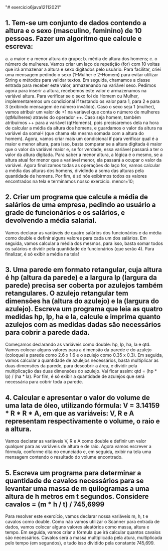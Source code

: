 "# exercicio6java12112021" 


## 1. Tem-se um conjunto de dados contendo a altura e o sexo (masculino, feminino) de 10 pessoas. Fazer um algoritmo que calcule e escreva:
a. a maior e a menor altura do grupo;
b. média de altura dos homens;
c. o número de mulheres.
Vamos criar um laço de repetição (for) com 10 voltas que irá armazenar a altura e sexo digitados pelo usuário. 
Para facilitar, criei uma mensagem pedindo o sexo (1-Mulher e 2-Homem) para evitar utilizar String e métodos para validar textos. 
Em seguida, chamamos a classe entrada para receber este valor, armazenando na variável sexo. Pedimos agora para inserir a altura, recebemos este valor e armazenamos na variável altura. Para verificar se o sexo foi de Homem ou Mulher, implementaremos um condicional if testando os valor para 1, para 2 e para 3 (exibindo mensagem de número inválido). 
Caso o sexo seja 1 (mulher), vamos atribuir um valor de +1 na variável que conta o número de mulheres (qtMulheres) através do operador ++. Caso seja homem, também atribuímos ++ para a variável (qtHomens), pois precisaremos dela na hora de calcular a média da altura dos homens, e guardamos o valor da altura na variável da somaH (que chama ela mesma somada com a altura do homem).
Agora, vamos criar mais um condicional if para verificar qual é a maior e menor altura, para isso, basta comparar se a altura digitada é maior que o valor da variável maior e, se for verdade, essa variável passará a ter o valor da altura digitada. Para saber a menor altura, a lógica é o mesmo, se a altura atual for menor que a variável menor, ela passará a ocupar o valor da variável. Agora finalizamos todas as operações do laço for, vamos calcular a média das alturas dos homens, dividindo a soma das alturas pela quantidade de homens. Por fim, é só nós exibirmos todos os valores encontrados na tela e terminamos nosso exercício.
menor=10;

## 2. Criar um programa que calcule a média de salários de uma empresa, pedindo ao usuário a grade de funcionários e os salários, e devolvendo a média salarial.
Vamos declarar as variáveis de quatro salários dos funcionários e da média como double e definir alguns valores para cada um dos salários. Em seguida, vamos calcular a média dos mesmos, para isso, basta somar todos os salários e dividir pela quantidade de funcionários (que serão 4). Para finalizar, é só exibir a média na tela!

## 3. Uma parede em formato retangular, cuja altura é hp (altura da parede) e a largura lp (largura da parede) precisa ser coberta por azulejos também retangulares. O azulejo retangular tem dimensões ha (altura do azulejo) e la (largura do azulejo). Escreva um programa que leia as quatro medidas hp, lp, ha e la, calcule e imprima quanto azulejos com as medidas dadas são necessários para cobrir a parede dada.
Começamos declarando as variáveis como double: hp, lp, ha, la e qtd. Vamos colocar alguns valores para a dimensão da parede e do azulejo (coloquei a parede como 2.6 x 1.6 e o azulejo como 0.35 x 0.3). Em seguida, vamos calcular a quantidade de azulejos necessários, basta multiplicar as duas dimensões da parede, para descobrir a área, e dividir pela multiplicação das duas dimensões do azulejo. Vai ficar assim: qtd = (hp * lp) / (ha * la). Por fim, é só exibir a quantidade de azulejos que será necessária para cobrir toda a parede.

## 4. Calcular e apresentar o valor do volume de uma lata de óleo, utilizando fórmula: V = 3.14159 * R * R * A, em que as variáveis: V, R e A representam respectivamente o volume, o raio e a altura.
Vamos declarar as variáveis V, R e A como double e definir um valor qualquer para as variáveis de altura e de raio. Agora vamos escrever a fórmula, conforme dita no enunciado e, em seguida, exibir na tela uma mensagem contendo o resultado do volume encontrado.

## 5. Escreva um programa para determinar a quantidade de cavalos necessários para se levantar uma massa de m quilogramas a uma altura de h metros em t segundos. Considere cavalos = (m * h / t) / 745,6999
Para resolver este exercício, vamos declarar nossa variáveis m, h, t e cavalos como double. Como não vamos utilizar o Scanner para entrada de dados, vamos colocar alguns valores aleatórios como massa, altura e tempo. Em seguida, vamos criar a fórmula que irá calcular quantos cavalos são necessários. Cavalos será a massa multiplicada pela atura, multiplicada pelo tempo (em segundos), e tudo isso dividido pela constante 745,699.
 
